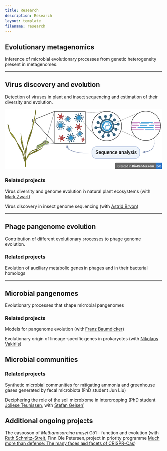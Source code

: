 ```yaml
---
title: Research
description: Research
layout: template
filename: research
---
```


## Evolutionary metagenomics

Inference of microbial evolutionary processes from genetic heterogeneity present in metagenomes. 

* * * * *

## Virus discovery and evolution

Detection of viruses in plant and insect sequencing and estimation of their diversity and evolution.

![Viruses <](images/Viruses.png)

### Related projects

Virus diversity and genome evolution in natural plant ecosystems (with [Mark Zwart](https://nioo.knaw.nl/nl/employees/mark-zwart))

Virus discovery in insect genome sequencing (with [Astrid Bryon](https://www.wur.nl/en/Persons/Astrid-dr.ir.-AEE-Astrid-Bryon.htm))

* * * * *

## Phage pangenome evolution

Contribution of different evolutionary processes to phage genome evolution.

### Related projects

Evolution of auxiliary metabolic genes in phages and in their bacterial homologs

* * * * *

## Microbial pangenomes

Evolutionary processes that shape microbial pangenomes

### Related projects

Models for pangenome evolution (with [Franz Baumdicker](http://baumdickerlab.de/))

Evolutionary origin of lineage-specific genes in prokaryotes (with [Nikolaos Vakirlis](https://www.linkedin.com/in/nikolaos-vakirlis-97712310b/))

## Microbial communities

### Related projects

Synthetic microbial communities for mitigating ammonia and greenhouse gases generated by fecal microbiota (PhD student Jun Liu)

Deciphering the role of the soil microbiome in intercropping (PhD student [Joliese Teunissen](https://www.wur.nl/nl/Personen/Joliese-JW-Joliese-Teunissen-MSc.htm), with [Stefan Geisen](https://www.wur.nl/en/Persons/Stefan-dr.-SA-Stefan-Geisen.htm))

## Additional ongoing projects

The casposon of *Methanosarcina mazei* Gö1 - function and evolution
(with [Ruth Schmitz-Streit](http://www.mikrobio.uni-kiel.de/de/ag-schmitz-streit),
Finn Ole Petersen, project in priority programme [Much more than defense: The many faces and facets of CRISPR-Cas](https://www.uni-ulm.de/nawi/crispr-spp2141/))

